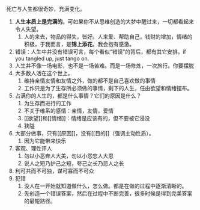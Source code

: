 死亡与人生都很奇妙，充满变化。
1. **人生本质上是完满的**。可如果你不从思维创造的大梦中醒过来，一切都看起来令人失望。
	1. 人的来去，物品的得失，皆好。人来爱、帮助自己，钱财的增加，情绪的积极，于我而言，是**锦上添花**。我会抱有感激。
2. 错误：人生中并没有错误可言，每个看似“错误”的背后，都有其它安排。if you tangled up, just tango on.
3. 人生并不像一场电影，也不是一场苦难。而是一场修炼，一次旅行。你要摆脱
4. 大多数人活在这个世上。
	1. 维持亲情友情和友情之外，做的都不是自己喜欢做的事情
	2. 工作只是为了生存所必须做的事情，剩下的人生，任由欲望和情绪摆布。
5. 占满你的人生的，都是什么事情？它们的原因是什么？
	1. 为生存而进行的工作
	2. 不关于维系的感情：亲情，友情，爱情
	3. [[欲望]]和[[情绪]]：情绪是应该有的，但不要被它浸没
	4. 狭隘
6. 大部分做事，只有[[原因]]，没有[[目的]]（强调主动性质）。
	1. 因为它能带来快乐
7. 客观、理性评人
	1. 勿以小恶弃人大美，勿以小怨忘人大恩
	2. 说人之短乃护己之短，夸己之长乃忌人之长
8. 利可共而不可独，谋可寡而不可众
9. 犯错
	1. 没人在一开始就知道做什么，怎么做。都是在做的过程中逐渐清晰的。
	2. 先创造一个错误答案，然后在过程中不断完善，很多时候是得到完美答案的最短路径。